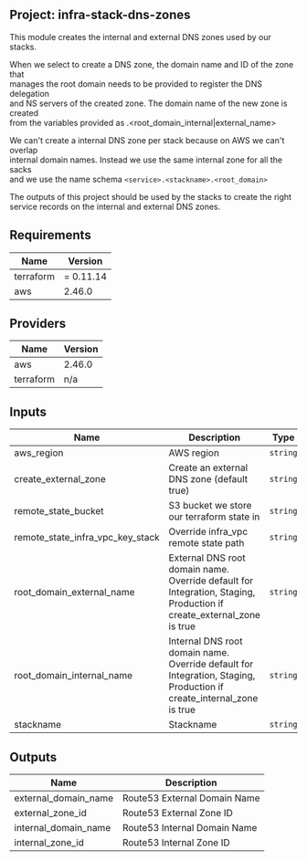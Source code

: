 ## Project: infra-stack-dns-zones

This module creates the internal and external DNS zones used by our stacks.

When we select to create a DNS zone, the domain name and ID of the zone that  
manages the root domain needs to be provided to register the DNS delegation  
and NS servers of the created zone. The domain name of the new zone is created  
from the variables provided as <stackname>.<root\_domain\_internal|external\_name>

We can't create a internal DNS zone per stack because on AWS we can't overlap  
internal domain names. Instead we use the same internal zone for all the sacks  
and we use the name schema `<service>.<stackname>.<root_domain>`

The outputs of this project should be used by the stacks to create the right  
service records on the internal and external DNS zones.

## Requirements

| Name | Version |
|------|---------|
| terraform | = 0.11.14 |
| aws | 2.46.0 |

## Providers

| Name | Version |
|------|---------|
| aws | 2.46.0 |
| terraform | n/a |

## Inputs

| Name | Description | Type | Default | Required |
|------|-------------|------|---------|:--------:|
| aws\_region | AWS region | `string` | `"eu-west-1"` | no |
| create\_external\_zone | Create an external DNS zone (default true) | `string` | `true` | no |
| remote\_state\_bucket | S3 bucket we store our terraform state in | `string` | n/a | yes |
| remote\_state\_infra\_vpc\_key\_stack | Override infra\_vpc remote state path | `string` | `""` | no |
| root\_domain\_external\_name | External DNS root domain name. Override default for Integration, Staging, Production if create\_external\_zone is true | `string` | `"mydomain.external"` | no |
| root\_domain\_internal\_name | Internal DNS root domain name. Override default for Integration, Staging, Production if create\_internal\_zone is true | `string` | `"mydomain.internal"` | no |
| stackname | Stackname | `string` | n/a | yes |

## Outputs

| Name | Description |
|------|-------------|
| external\_domain\_name | Route53 External Domain Name |
| external\_zone\_id | Route53 External Zone ID |
| internal\_domain\_name | Route53 Internal Domain Name |
| internal\_zone\_id | Route53 Internal Zone ID |

